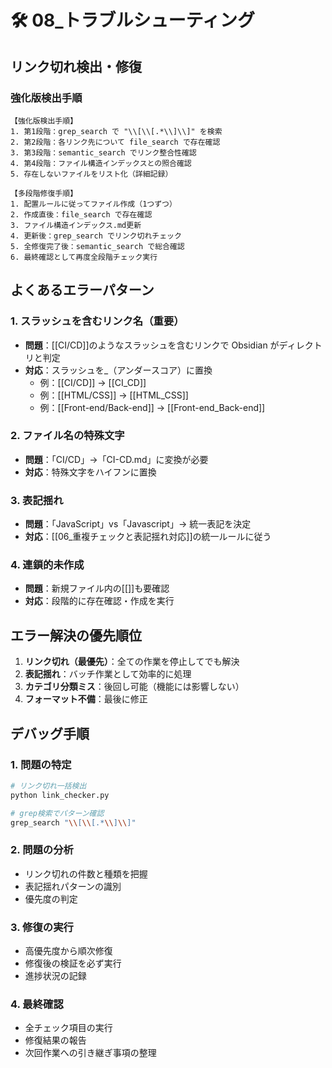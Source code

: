 # 🛠️ 08\_トラブルシューティング

## リンク切れ検出・修復

### 強化版検出手順

```text
【強化版検出手順】
1. 第1段階：grep_search で "\\[\\[.*\\]\\]" を検索
2. 第2段階：各リンク先について file_search で存在確認
3. 第3段階：semantic_search でリンク整合性確認
4. 第4段階：ファイル構造インデックスとの照合確認
5. 存在しないファイルをリスト化（詳細記録）

【多段階修復手順】
1. 配置ルールに従ってファイル作成（1つずつ）
2. 作成直後：file_search で存在確認
3. ファイル構造インデックス.md更新
4. 更新後：grep_search でリンク切れチェック
5. 全修復完了後：semantic_search で総合確認
6. 最終確認として再度全段階チェック実行
```

## よくあるエラーパターン

### 1. スラッシュを含むリンク名（重要）

- **問題**：[[CI/CD]]のようなスラッシュを含むリンクで Obsidian がディレクトリと判定
- **対応**：スラッシュを\_（アンダースコア）に置換
  - 例：[[CI/CD]] → [[CI_CD]]
  - 例：[[HTML/CSS]] → [[HTML_CSS]]
  - 例：[[Front-end/Back-end]] → [[Front-end_Back-end]]

### 2. ファイル名の特殊文字

- **問題**：「CI/CD」→「CI-CD.md」に変換が必要
- **対応**：特殊文字をハイフンに置換

### 3. 表記揺れ

- **問題**：「JavaScript」vs「Javascript」→ 統一表記を決定
- **対応**：[[06_重複チェックと表記揺れ対応]]の統一ルールに従う

### 4. 連鎖的未作成

- **問題**：新規ファイル内の[[]]も要確認
- **対応**：段階的に存在確認・作成を実行

## エラー解決の優先順位

1. **リンク切れ（最優先）**：全ての作業を停止してでも解決
2. **表記揺れ**：バッチ作業として効率的に処理
3. **カテゴリ分類ミス**：後回し可能（機能には影響しない）
4. **フォーマット不備**：最後に修正

## デバッグ手順

### 1. 問題の特定

```bash
# リンク切れ一括検出
python link_checker.py

# grep検索でパターン確認
grep_search "\\[\\[.*\\]\\]"
```

### 2. 問題の分析

- リンク切れの件数と種類を把握
- 表記揺れパターンの識別
- 優先度の判定

### 3. 修復の実行

- 高優先度から順次修復
- 修復後の検証を必ず実行
- 進捗状況の記録

### 4. 最終確認

- 全チェック項目の実行
- 修復結果の報告
- 次回作業への引き継ぎ事項の整理
